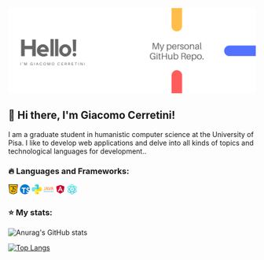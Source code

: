 
<img src="./img/hello.png" alt="my repo presentation">

## 👋 Hi there, I'm Giacomo Cerretini!

I am a graduate student in humanistic computer science at the University of Pisa.
I like to develop web applications and delve into all kinds of topics and technological languages ​​for development..
<br />

### 🔥 Languages and Frameworks:
<code><img height="20" src="./img/javascript.png"></code>
<code><img height="20" src="./img/typescript.png"></code>
<code><img height="20" src="./img/python.png"></code>
<code><img height="20" src="./img/java.png"></code>
<code><img height="20" src="./img/angular.png"></code>
<code><img height="20" src="./img/react.png"></code>   

### ⭐ My stats:
![Anurag's GitHub stats](https://github-readme-stats.vercel.app/api?username=giacomocerre&show_icons=true&theme=default)
<!-- [![Stats](https://github-stats-alpha.vercel.app/api/?username=giacomocerre&cc=f6f6f6&tc=D93539&ic=D93539 "Stats")](https://github.com/cachecleanerjeet "Stats")<br> -->

[![Top Langs](https://github-readme-stats.vercel.app/api/top-langs/?username=giacomocerre&layout=compact&bg_color=DEG,COLOR1,COLOR2,COLOR3)](https://github.com/anuraghazra/github-readme-stats)
